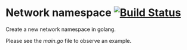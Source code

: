 # Network namespace [![Build Status](https://travis-ci.org/JulienBalestra/netns.svg?branch=master)](https://travis-ci.org/JulienBalestra/netns)

Create a new network namespace in golang.


Please see the *main.go* file to observe an example.